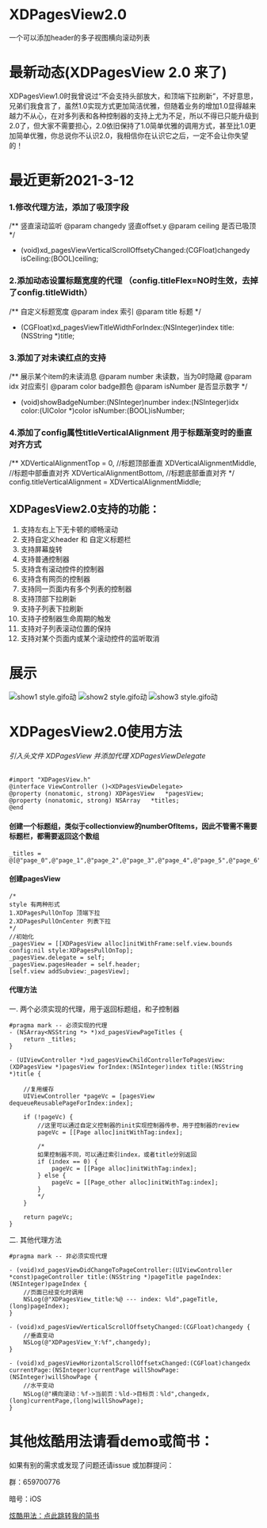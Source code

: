 # XDPagesView2.0
一个可以添加header的多子视图横向滚动列表

# 最新动态(XDPagesView 2.0 来了)
XDPagesView1.0时我曾说过“不会支持头部放大，和顶端下拉刷新”，不好意思，兄弟们我食言了，虽然1.0实现方式更加简洁优雅，但随着业务的增加1.0显得越来越力不从心，在对多列表和各种控制器的支持上尤为不足，所以不得已只能升级到2.0了，但大家不需要担心，2.0依旧保持了1.0简单优雅的调用方式，甚至比1.0更加简单优雅，你总说你不认识2.0，我相信你在认识它之后，一定不会让你失望的！

# 最近更新2021-3-12

### 1.修改代理方法，添加了吸顶字段
/**
 竖直滚动监听
 @param changedy 竖直offset.y
 @param ceiling 是否已吸顶
 */
- (void)xd_pagesViewVerticalScrollOffsetyChanged:(CGFloat)changedy isCeiling:(BOOL)ceiling;

### 2.添加动态设置标题宽度的代理 （config.titleFlex=NO时生效，去掉了config.titleWidth）
/**
 自定义标题宽度
 @param index 索引
 @param title 标题
 */
- (CGFloat)xd_pagesViewTitleWidthForIndex:(NSInteger)index title:(NSString *)title;

### 3.添加了对未读红点的支持
/**
 展示某个item的未读消息
 @param number 未读数，当为0时隐藏
 @param idx 对应索引
 @param color badge颜色
 @param isNumber 是否显示数字
 */
- (void)showBadgeNumber:(NSInteger)number index:(NSInteger)idx color:(UIColor *)color isNumber:(BOOL)isNumber;

### 4.添加了config属性titleVerticalAlignment 用于标题渐变时的垂直对齐方式
/**
XDVerticalAlignmentTop = 0, //标题顶部垂直
XDVerticalAlignmentMiddle,  //标题中部垂直对齐
XDVerticalAlignmentBottom,  //标题底部垂直对齐
*/
config.titleVerticalAlignment = XDVerticalAlignmentMiddle;

## XDPagesView2.0支持的功能：
1. 支持左右上下无卡顿的顺畅滚动
2. 支持自定义header 和 自定义标题栏
3. 支持屏幕旋转
4. 支持普通控制器
5. 支持含有滚动控件的控制器
6. 支持含有网页的控制器
7. 支持同一页面内有多个列表的控制器
8. 支持顶部下拉刷新
9. 支持子列表下拉刷新
10. 支持子控制器生命周期的触发
11. 支持对子列表滚动位置的保持
12. 支持对某个页面内或某个滚动控件的监听取消


# 展示

![show1 style.gifo动](https://github.com/Xiexingda/XDPagesView/blob/master/show1.gif)
![show2 style.gifo动](https://github.com/Xiexingda/XDPagesView/blob/master/show2.gif)
![show3 style.gifo动](https://github.com/Xiexingda/XDPagesView/blob/master/show3.gif)

# XDPagesView2.0使用方法
###### 引入头文件 XDPagesView 并添加代理 XDPagesViewDelegate
```
#import "XDPagesView.h"
@interface ViewController ()<XDPagesViewDelegate>
@property (nonatomic, strong) XDPagesView   *pagesView;
@property (nonatomic, strong) NSArray   *titles;
@end
```
#### 创建一个标题组，类似于collectionview的numberOfItems，因此不管需不需要标题栏，都需要返回这个数组
```
_titles = @[@"page_0",@"page_1",@"page_2",@"page_3",@"page_4",@"page_5",@"page_6",@"page_7",@"page_8",@"page_9",@"page_10"];
```
#### 创建pagesView
```
/*
style 有两种形式
1.XDPagesPullOnTop 顶端下拉
2.XDPagesPullOnCenter 列表下拉
*/
//初始化
_pagesView = [[XDPagesView alloc]initWithFrame:self.view.bounds config:nil style:XDPagesPullOnTop];
_pagesView.delegate = self;
_pagesView.pagesHeader = self.header;
[self.view addSubview:_pagesView];
```
#### 代理方法
一. 两个必须实现的代理，用于返回标题组，和子控制器
```
#pragma mark -- 必须实现的代理
- (NSArray<NSString *> *)xd_pagesViewPageTitles {
    return _titles;
}

- (UIViewController *)xd_pagesViewChildControllerToPagesView:(XDPagesView *)pagesView forIndex:(NSInteger)index title:(NSString *)title {

    //复用缓存
    UIViewController *pageVc = [pagesView dequeueReusablePageForIndex:index];

    if (!pageVc) {
        //这里可以通过自定义控制器的init实现控制器传参，用于控制器的review
        pageVc = [[Page alloc]initWithTag:index];

        /*
        如果控制器不同，可以通过索引index，或者title分别返回
        if (index == 0) {
            pageVc = [[Page alloc]initWithTag:index];
        } else {
            pageVc = [[Page_other alloc]initWithTag:index];
        }
        */
    }

    return pageVc;
}

```
二. 其他代理方法
```
#pragma mark -- 非必须实现代理

- (void)xd_pagesViewDidChangeToPageController:(UIViewController *const)pageController title:(NSString *)pageTitle pageIndex:(NSInteger)pageIndex {
    //页面已经变化时调用
    NSLog(@"XDPagesView_title:%@ --- index: %ld",pageTitle, (long)pageIndex);
}

- (void)xd_pagesViewVerticalScrollOffsetyChanged:(CGFloat)changedy {
    //垂直变动
    NSLog(@"XDPagesView_Y:%f",changedy);
}

- (void)xd_pagesViewHorizontalScrollOffsetxChanged:(CGFloat)changedx currentPage:(NSInteger)currentPage willShowPage:(NSInteger)willShowPage {
    //水平变动
    NSLog(@"横向滚动：%f->当前页：%ld->目标页：%ld",changedx,(long)currentPage,(long)willShowPage);
}
```

# 其他炫酷用法请看demo或简书：
如果有别的需求或发现了问题还请issue 或加群提问：

群：659700776

暗号：iOS

[炫酷用法：点此跳转我的简书](https://www.jianshu.com/p/b8aa3f98af78)
